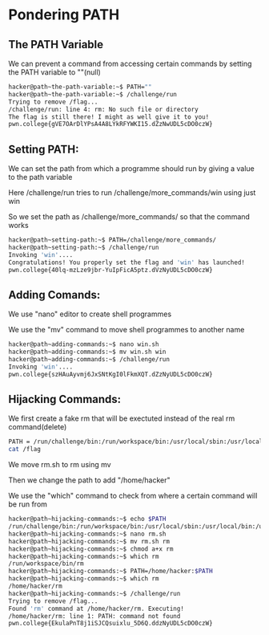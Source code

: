 # Pondering PATH


## The PATH Variable

We can prevent a command from accessing certain commands by setting the PATH variable to ""(null)
```bash
hacker@path~the-path-variable:~$ PATH=""
hacker@path~the-path-variable:~$ /challenge/run
Trying to remove /flag...
/challenge/run: line 4: rm: No such file or directory
The flag is still there! I might as well give it to you!
pwn.college{gVE7OArDlYPsA4A8LYkRFYWKI15.dZzNwUDL5cDO0czW}
```


## Setting PATH:

We can set the path from which a programme should run by giving a value to the path variable

Here /challenge/run tries to run /challenge/more_commands/win using just win 

So we set the path as /challenge/more_commands/ so that the command works
```bash
hacker@path~setting-path:~$ PATH=/challenge/more_commands/
hacker@path~setting-path:~$ /challenge/run
Invoking 'win'....
Congratulations! You properly set the flag and 'win' has launched!
pwn.college{40lq-mzLze9jbr-YuIpFicA5ptz.dVzNyUDL5cDO0czW}
```


## Adding Comands:
We use "nano" editor to create shell programmes

We use the "mv" command to move shell programmes to another name

```bash
hacker@path~adding-commands:~$ nano win.sh
hacker@path~adding-commands:~$ mv win.sh win
hacker@path~adding-commands:~$ /challenge/run
Invoking 'win'....
pwn.college{szHAuAyvmj6JxSNtKgI0lFkmXQT.dZzNyUDL5cDO0czW}
```

## Hijacking Commands:

We first create a fake rm that will be exectuted instead of the real rm command(delete)
```bash
PATH = /run/challenge/bin:/run/workspace/bin:/usr/local/sbin:/usr/local/bin:/usr/sbin:/usr/bin:/sbin:/bin
cat /flag
```
We move rm.sh to rm using mv

Then we change the path to add "/home/hacker"

We use the "which" command to check from where a certain command will be run from

```bash
hacker@path~hijacking-commands:~$ echo $PATH
/run/challenge/bin:/run/workspace/bin:/usr/local/sbin:/usr/local/bin:/usr/sbin:/usr/bin:/sbin:/bin
hacker@path~hijacking-commands:~$ nano rm.sh
hacker@path~hijacking-commands:~$ mv rm.sh rm
hacker@path~hijacking-commands:~$ chmod a+x rm
hacker@path~hijacking-commands:~$ which rm
/run/workspace/bin/rm
hacker@path~hijacking-commands:~$ PATH=/home/hacker:$PATH
hacker@path~hijacking-commands:~$ which rm
/home/hacker/rm
hacker@path~hijacking-commands:~$ /challenge/run
Trying to remove /flag...
Found 'rm' command at /home/hacker/rm. Executing!
/home/hacker/rm: line 1: PATH: command not found
pwn.college{EkulaPnT8j1iSJCQsuixlu_5D6Q.ddzNyUDL5cDO0czW}
```
